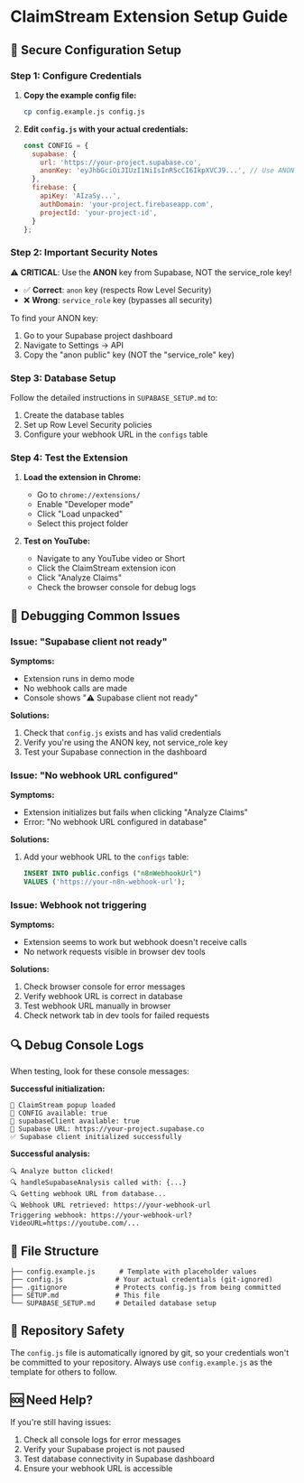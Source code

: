 # ClaimStream Extension Setup Guide

## 🔐 Secure Configuration Setup

### Step 1: Configure Credentials

1. **Copy the example config file:**
   ```bash
   cp config.example.js config.js
   ```

2. **Edit `config.js` with your actual credentials:**
   ```javascript
   const CONFIG = {
     supabase: {
       url: 'https://your-project.supabase.co',
       anonKey: 'eyJhbGciOiJIUzI1NiIsInR5cCI6IkpXVCJ9...', // Use ANON key, NOT service_role
     },
     firebase: {
       apiKey: 'AIzaSy...',
       authDomain: 'your-project.firebaseapp.com',
       projectId: 'your-project-id',
     }
   };
   ```

### Step 2: Important Security Notes

⚠️ **CRITICAL**: Use the **ANON** key from Supabase, NOT the service_role key!

- ✅ **Correct**: `anon` key (respects Row Level Security)
- ❌ **Wrong**: `service_role` key (bypasses all security)

To find your ANON key:
1. Go to your Supabase project dashboard
2. Navigate to Settings → API
3. Copy the "anon public" key (NOT the "service_role" key)

### Step 3: Database Setup

Follow the detailed instructions in `SUPABASE_SETUP.md` to:
1. Create the database tables
2. Set up Row Level Security policies
3. Configure your webhook URL in the `configs` table

### Step 4: Test the Extension

1. **Load the extension in Chrome:**
   - Go to `chrome://extensions/`
   - Enable "Developer mode"
   - Click "Load unpacked"
   - Select this project folder

2. **Test on YouTube:**
   - Navigate to any YouTube video or Short
   - Click the ClaimStream extension icon
   - Click "Analyze Claims"
   - Check the browser console for debug logs

## 🐛 Debugging Common Issues

### Issue: "Supabase client not ready"

**Symptoms:**
- Extension runs in demo mode
- No webhook calls are made
- Console shows "⚠️ Supabase client not ready"

**Solutions:**
1. Check that `config.js` exists and has valid credentials
2. Verify you're using the ANON key, not service_role key
3. Test your Supabase connection in the dashboard

### Issue: "No webhook URL configured"

**Symptoms:**
- Extension initializes but fails when clicking "Analyze Claims"
- Error: "No webhook URL configured in database"

**Solutions:**
1. Add your webhook URL to the `configs` table:
   ```sql
   INSERT INTO public.configs ("n8nWebhookUrl") 
   VALUES ('https://your-n8n-webhook-url');
   ```

### Issue: Webhook not triggering

**Symptoms:**
- Extension seems to work but webhook doesn't receive calls
- No network requests visible in browser dev tools

**Solutions:**
1. Check browser console for error messages
2. Verify webhook URL is correct in database
3. Test webhook URL manually in browser
4. Check network tab in dev tools for failed requests

## 🔍 Debug Console Logs

When testing, look for these console messages:

**Successful initialization:**
```
🔧 ClaimStream popup loaded
🔧 CONFIG available: true
🔧 supabaseClient available: true
🔧 Supabase URL: https://your-project.supabase.co
✅ Supabase client initialized successfully
```

**Successful analysis:**
```
🔍 Analyze button clicked!
🔍 handleSupabaseAnalysis called with: {...}
🔍 Getting webhook URL from database...
🔍 Webhook URL retrieved: https://your-webhook-url
Triggering webhook: https://your-webhook-url?VideoURL=https://youtube.com/...
```

## 📁 File Structure

```
├── config.example.js      # Template with placeholder values
├── config.js             # Your actual credentials (git-ignored)
├── .gitignore            # Protects config.js from being committed
├── SETUP.md              # This file
└── SUPABASE_SETUP.md     # Detailed database setup
```

## 🚀 Repository Safety

The `config.js` file is automatically ignored by git, so your credentials won't be committed to your repository. Always use `config.example.js` as the template for others to follow.

## 🆘 Need Help?

If you're still having issues:
1. Check all console logs for error messages
2. Verify your Supabase project is not paused
3. Test database connectivity in Supabase dashboard
4. Ensure your webhook URL is accessible
